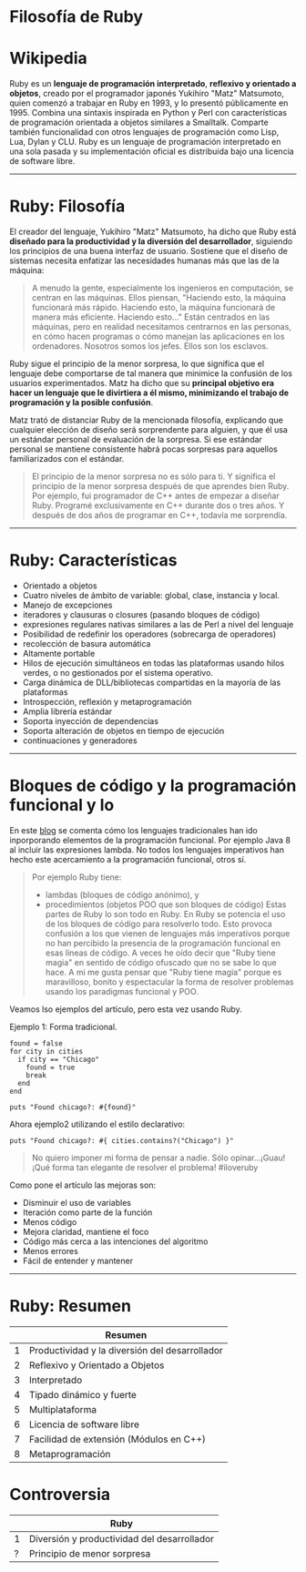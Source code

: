 
# Filosofía de Ruby

# Wikipedia

Ruby es un **lenguaje de programación interpretado**, **reflexivo y orientado a objetos**, creado por el programador japonés Yukihiro "Matz" Matsumoto, quien comenzó a trabajar en Ruby en 1993, y lo presentó públicamente en 1995. Combina una sintaxis inspirada en Python y Perl con características de programación orientada a objetos similares a Smalltalk. Comparte también funcionalidad con otros lenguajes de programación como Lisp, Lua, Dylan y CLU. Ruby es un lenguaje de programación interpretado en una sola pasada y su implementación oficial es distribuida bajo una licencia de software libre.

---

# Ruby: Filosofía

El creador del lenguaje, Yukihiro "Matz" Matsumoto, ha dicho que Ruby está **diseñado para la productividad y la diversión del desarrollador**, siguiendo los principios de una buena interfaz de usuario. Sostiene que el diseño de sistemas necesita enfatizar las necesidades humanas más que las de la máquina:

> A menudo la gente, especialmente los ingenieros en computación, se centran en las máquinas. Ellos piensan, "Haciendo esto, la máquina funcionará más rápido. Haciendo esto, la máquina funcionará de manera más eficiente. Haciendo esto..." Están centrados en las máquinas, pero en realidad necesitamos centrarnos en las personas, en cómo hacen programas o cómo manejan las aplicaciones en los ordenadores. Nosotros somos los jefes. Ellos son los esclavos.

Ruby sigue el principio de la menor sorpresa, lo que significa que el lenguaje debe comportarse de tal manera que minimice la confusión de los usuarios experimentados. Matz ha dicho que su **principal objetivo era hacer un lenguaje que le divirtiera a él mismo, minimizando el trabajo de programación y la posible confusión**.

Matz trató de distanciar Ruby de la mencionada filosofía, explicando que cualquier elección de diseño será sorprendente para alguien, y que él usa un estándar personal de evaluación de la sorpresa. Si ese estándar personal se mantiene consistente habrá pocas sorpresas para aquellos familiarizados con el estándar.

> El principio de la menor sorpresa no es sólo para ti. Y significa el principio de la menor sorpresa después de que aprendes bien Ruby. Por ejemplo, fui programador de C++ antes de empezar a diseñar Ruby. Programé exclusivamente en C++ durante dos o tres años. Y después de dos años de programar en C++, todavía me sorprendía.

---


# Ruby: Características

* Orientado a objetos
* Cuatro niveles de ámbito de variable: global, clase, instancia y local.
* Manejo de excepciones
* iteradores y clausuras o closures (pasando bloques de código)
* expresiones regulares nativas similares a las de Perl a nivel del lenguaje
* Posibilidad de redefinir los operadores (sobrecarga de operadores)
* recolección de basura automática
* Altamente portable
* Hilos de ejecución simultáneos en todas las plataformas usando hilos verdes, o no gestionados por el sistema operativo.
* Carga dinámica de DLL/bibliotecas compartidas en la mayoría de las plataformas
* Introspección, reflexión y metaprogramación
* Amplia librería estándar
* Soporta inyección de dependencias
* Soporta alteración de objetos en tiempo de ejecución
* continuaciones y generadores

---

# Bloques de código y la programación funcional y lo

En este [blog](http://www.clubdetecnologia.net/blog/2014/programacion-funcional-ejemplos/) se comenta cómo los lenguajes tradicionales han ido inporporando elementos de la programación funcional. Por ejemplo Java 8 al incluir las expresiones lambda. No todos los lenguajes imperativos han hecho este acercamiento a la programación funcional, otros sí.

> Por ejemplo Ruby tiene:
> * lambdas (bloques de código anónimo), y
> * procedimientos (objetos POO que son bloques de código)
> Estas partes de Ruby lo son todo en Ruby. En Ruby se potencia el uso de los bloques de código para resolverlo todo. Esto provoca confusión a los que vienen de lenguajes más imperativos porque no han percibido la presencia de la programación funcional en esas líneas de código. A veces he oído decir que "Ruby tiene magia" en sentido de código ofuscado que no se sabe lo que hace. A mi me gusta pensar que "Ruby tiene magia" porque es maravilloso, bonito y espectacular la forma de resolver problemas usando los paradigmas funcional y POO.

Veamos lso ejemplos del artículo, pero esta vez usando Ruby.

Ejemplo 1: Forma tradicional.
```
found = false
for city in cities
  if city == "Chicago"
    found = true
    break
  end
end

puts "Found chicago?: #{found}"
```

Ahora ejemplo2 utilizando el estilo declarativo:
```
puts "Found chicago?: #{ cities.contains?("Chicago") }"
```

> No quiero imponer mi forma de pensar a nadie. Sólo opinar...¡Guau! ¡Qué forma tan elegante de resolver el problema! #iloveruby

Como pone el artículo las mejoras son:
* Disminuir el uso de variables
* Iteración como parte de la función
* Menos código
* Mejora claridad, mantiene el foco
* Código más cerca a las intenciones del algoritmo
* Menos errores
* Fácil de entender y mantener

---

# Ruby: Resumen

|   | Resumen |
| - | ------- |
| 1 | Productividad y la diversión del desarrollador |
| 2 | Reflexivo y Orientado a Objetos |
| 3 | Interpretado |
| 4 | Tipado dinámico y fuerte |
| 5 | Multiplataforma |
| 6 | Licencia de software libre |
| 7 | Facilidad de extensión (Módulos en C++) |
| 8 | Metaprogramación |

# Controversia

|   | Ruby |
| - | ---- |
| 1 | Diversión y productividad del desarrollador |
| ? | Principio de menor sorpresa |
